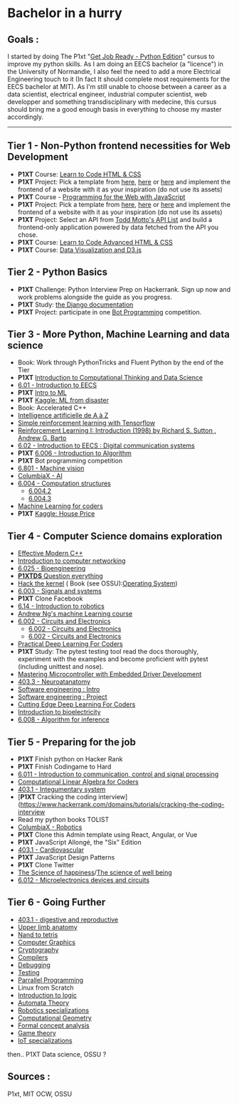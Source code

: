 # Bachelor in a hurry

## Goals :
I started by doing The P1xt "[Get Job Ready - Python Edition](https://github.com/P1xt/p1xt-guides/blob/master/job-ready-python-edition.md)" cursus to improve my python skills. As I am doing an EECS bachelor (a "licence") in the University of Normandie, I also feel the need to add a more Electrical Engineering touch to it (In fact It should complete most requirements for the EECS bachelor at MIT). As I'm still unable to choose between a career as a data scientist, electrical engineer, industrial computer scientist, web developper and something transdisciplinary with medecine, this cursus should bring me a good enough basis in everything to choose my master accordingly.

---

## Tier 1 - Non-Python frontend necessities for Web Development
- **P1XT** Course: [Learn to Code HTML & CSS](http://learn.shayhowe.com/html-css/)
- **P1XT** Project: Pick a template from [here](https://freebiesbug.com/psd-freebies/website-template/), [here](http://www.free-css.com/free-css-templates) or [here](http://www.os-templates.com/free-website-templates) and implement the frontend of a website with it as your inspiration (do not use its assets)
- **P1XT** Course - [Programming for the Web with JavaScript](https://www.edx.org/course/programming-web-javascript-pennx-sd4x)
- **P1XT** Project: Pick a template from [here](https://freebiesbug.com/psd-freebies/website-template/), [here](http://www.free-css.com/free-css-templates) or [here](http://www.os-templates.com/free-website-templates) and implement the frontend of a website with it as your inspiration (do not use its assets)
- **P1XT** Project: Select an API from [Todd Motto's API List](https://github.com/toddmotto/public-apis) and build a frontend-only application powered by data fetched from the API you chose.
- **P1XT** Course: [Learn to Code Advanced HTML & CSS](http://learn.shayhowe.com/advanced-html-css/)    
- **P1XT** Course: [Data Visualization and D3.js](https://www.udacity.com/course/data-visualization-and-d3js--ud507)

## Tier 2 - Python Basics
- **P1XT** Challenge: Python Interview Prep on Hackerrank. Sign up now and work problems alongside the guide as you progress.
- **P1XT** Study: [the Django documentation](https://docs.djangoproject.com/)
- **P1XT** Project: participate in one [Bot Programming](https://www.codingame.com/multiplayer/bot-programming) competition.

## Tier 3 - More Python, Machine Learning and data science
* Book: Work through PythonTricks and Fluent Python by the end of the Tier
* **P1XT** [Introduction to Computational Thinking and Data Science](https://www.edx.org/course/introduction-computational-thinking-data-mitx-6-00-2x-6)
* [6.01 - Introduction to EECS ](https://ocw.mit.edu/courses/electrical-engineering-and-computer-science/6-01sc-introduction-to-electrical-engineering-and-computer-science-i-spring-2011/)
* **P1XT** [Intro to ML](https://eu.udacity.com/course/intro-to-machine-learning--ud120)
* **P1XT** [Kaggle: ML from disaster](https://www.kaggle.com/c/titanic)
* Book: Accelerated C++
* [Intelligence artificielle de A à Z](https://www.udemy.com/intelligence-artificielle-az/)
* [Simple reinforcement learning with Tensorflow](https://medium.com/emergent-future/simple-reinforcement-learning-with-tensorflow-part-0-q-learning-with-tables-and-neural-networks-d195264329d0)
* [Reinforcement Learning I: Introduction (1998) by Richard S. Sutton , Andrew G. Barto](http://citeseer.ist.psu.edu/viewdoc/summary?doi=10.1.1.32.7692)
* [6.02 - Introduction to EECS : Digital communication systems ](https://ocw.mit.edu/courses/electrical-engineering-and-computer-science/6-02-introduction-to-eecs-ii-digital-communication-systems-fall-2012/)
* **P1XT** [6.006 - Introduction to Algorithm](https://ocw.mit.edu/courses/electrical-engineering-and-computer-science/6-006-introduction-to-algorithms-fall-2011/index.htm)
* **P1XT** Bot programming competition
* [6.801 - Machine vision ](https://ocw.mit.edu/courses/electrical-engineering-and-computer-science/6-801-machine-vision-fall-2004/)
* [ColumbiaX - AI](https://courses.edx.org/courses/course-v1:ColumbiaX+CSMM.101x+2T2018/course/)
* [6.004 - Computation structures ](https://www.edx.org/course/computation-structures-part-1-digital-mitx-6-004-1x-0?utm_source=OCW&utm_medium=CHP&utm_campaign=OCW)
    * [6.004.2](https://www.edx.org/course/computation-structures-2-computer-mitx-6-004-2x?utm_source=OCW&utm_medium=CHP&utm_campaign=OCW)
    * [6.004.3](https://www.edx.org/course/computation-structures-3-computer-mitx-6-004-3x-0?utm_source=OCW&utm_medium=CHP&utm_campaign=OCW)
* [Machine Learning for coders](https://course.fast.ai/ml)
* **P1XT** [Kaggle: House Price](https://www.kaggle.com/c/house-prices-advanced-regression-techniques)


## Tier 4 - Computer Science domains exploration
* [Effective Modern C++](https://www.amazon.fr/Effective-Modern-C-Scott-Meyers/dp/1491903996/)
* [Introduction to computer networking](https://lagunita.stanford.edu/courses/Engineering/Networking-SP/SelfPaced/about)
* [6.025 - Bioengineering](https://ocw.mit.edu/courses/biological-engineering/20-010j-introduction-to-bioengineering-be-010j-spring-2006/)
* [**P1XTDS** Question everything](https://www.edx.org/course/question-everything-scientific-thinking-in-real-life)
* [Hack the kernel](https://www.ops-class.org/) ( Book (see OSSU):[Operating System](http://pages.cs.wisc.edu/%7Eremzi/OSTEP/))
* [6.003 - Signals and systems](https://ocw.mit.edu/courses/electrical-engineering-and-computer-science/6-003-signals-and-systems-fall-2011/)
* **P1XT** Clone Facebook
* [6.14 - Introduction to robotics](https://ocw.mit.edu/courses/mechanical-engineering/2-12-introduction-to-robotics-fall-2005/projects/)
* [Andrew Ng's machine Learning course](https://www.coursera.org/learn/machine-learning)
* [6.002 - Circuits and Electronics](https://www.edx.org/course/circuits-electronics-1-basic-circuit-mitx-6-002-1x-0?utm_source=OCW&utm_medium=CHP&utm_campaign=OCW)
    * [6.002 - Circuits and Electronics](https://www.edx.org/course/circuits-electronics-2-amplification-mitx-6-002-2x-0?utm_source=OCW&utm_medium=CHP&utm_campaign=OCW)
    * [6.002 - Circuits and Electronics](https://www.edx.org/course/circuits-electronics-3-applications-mitx-6-002-3x-0?utm_source=OCW&utm_medium=CHP&utm_campaign=OCW)
* [Practical Deep Learning For Coders](https://course.fast.ai/)
* **P1XT** Study: The pytest testing tool read the docs thoroughly, experiment with the examples and become proficient with pytest (including unittest and nose).
* [Mastering Microcontroller with Embedded Driver Development](https://www.udemy.com/mastering-microcontroller-with-peripheral-driver-development/)
* [403.3 - Neuroatanatomy](https://courses.edx.org/courses/course-v1:MichiganX+ANATOMY403.3x+1T2017/course/)
* [Software engineering : Intro](https://www.edx.org/course/software-engineering-introduction-ubcx-softeng1x)
* [Software engineering : Project](https://www.edx.org/course/software-development-capstone-project-ubcx-softengprjx)
* [Cutting Edge Deep Learning For Coders](https://course.fast.ai/part2.html)
* [Introduction to bioelectricity](https://courses.edx.org/courses/course-v1:PurdueX+nano525x+2015_T3/course/)
* [6.008 - Algorithm for inference](https://ocw.mit.edu/courses/electrical-engineering-and-computer-science/6-438-algorithms-for-inference-fall-2014/)

## Tier 5 - Preparing for the job

* **P1XT** Finish python on Hacker Rank
* **P1XT** Finish Codingame to Hard
* [6.011 - Introduction to communication, control and signal processing](https://ocw.mit.edu/courses/electrical-engineering-and-computer-science/6-011-introduction-to-communication-control-and-signal-processing-spring-2010/)
* [Computational Linear Algebra for Coders](https://github.com/fastai/numerical-linear-algebra/blob/master/README.md)
* [403.1 - Integumentary system](https://courses.edx.org/courses/course-v1:MichiganX+ANATOMY403.1x+1T2017/course/)
* [**P1XT** Cracking the coding interview](https://www.hackerrank.com/domains/tutorials/cracking-the-coding-interview
* Read my python books TOLIST
* [ColumbiaX - Robotics](https://courses.edx.org/courses/course-v1:ColumbiaX+CSMM.103x+2T2018/course/)
* **P1XT** Clone this Admin template using React, Angular, or Vue
* **P1XT**  JavaScript Allongé, the "Six" Edition
* [403.1 - Cardiovascular](https://courses.edx.org/courses/course-v1:MichiganX+ANATOMY403.2x+1T2017/course/)
* **P1XT** JavaScript Design Patterns
* **P1XT** Clone Twitter
* [The Science of happiness](https://www.edx.org/course/the-science-of-happiness)/[The science of well being](https://www.coursera.org/learn/the-science-of-well-being/home/welcome)
* [6.012 - Microelectronics devices and circuits](https://ocw.mit.edu/courses/electrical-engineering-and-computer-science/6-012-microelectronic-devices-and-circuits-fall-2009/)

## Tier 6 - Going Further

* [403.1 - digestive and reproductive](https://courses.edx.org/courses/course-v1:MichiganX+ANATOMY403.4x+1T2017/course/)
* [Upper limb anatomy](https://courses.edx.org/courses/course-v1:PennX+LIMBx+3T2015/course/)
* [Nand to tetris](https://www.coursera.org/learn/build-a-computer/home/welcome)
* [Computer Graphics](https://www.edx.org/course/computer-graphics)
* [Cryptography](https://www.coursera.org/learn/crypto)
* [Compilers](https://lagunita.stanford.edu/courses/Engineering/Compilers/Fall2014/about)
* [Debugging](https://eu.udacity.com/course/software-debugging--cs259)
* [Testing](https://eu.udacity.com/course/software-testing--cs258)
* [Parrallel Programming](https://eu.udacity.com/course/intro-to-parallel-programming--cs344)
* Linux from Scratch
* [Introduction to logic](https://www.coursera.org/learn/logic-introduction)
* [Automata Theory](https://lagunita.stanford.edu/courses/course-v1:ComputerScience+Automata+Fall2016/about)
* [Robotics specializations](https://www.coursera.org/specializations/robotics)
* [Computational Geometry](https://www.edx.org/course/ji-suan-ji-he-computational-geometry-tsinghuax-70240183x)
* [Formal concept analysis](https://www.coursera.org/learn/formal-concept-analysis)
* [Game theory](https://www.coursera.org/learn/game-theory-1)
* [IoT specializations](https://www.coursera.org/specializations/internet-of-things)

then.. P1XT Data science, OSSU ?





## Sources :

P1xt, MIT OCW, OSSU
